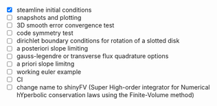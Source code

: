 - [x] steamline initial conditions
- [ ] snapshots and plotting
- [ ] 3D smooth error convergence test
- [ ] code symmetry test
- [ ] dirichlet boundary conditions for rotation of a slotted disk
- [ ] a posteriori slope limiting
- [ ] gauss-legendre or transverse flux quadrature options
- [ ] a priori slope limitng
- [ ] working euler example
- [ ] CI
- [ ] change name to shinyFV (Super High-order integrator for Numerical hYperbolic conservation laws using the Finite-Volume method)
